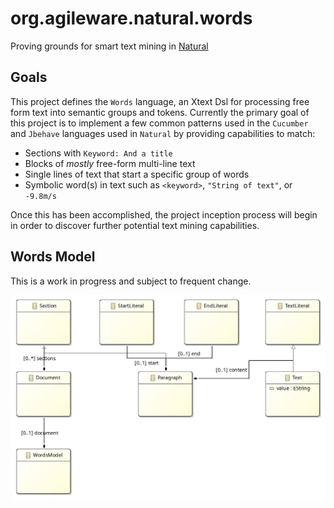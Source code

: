 # org.agileware.natural.words

Proving grounds for smart text mining in [Natural](https://github.com/rlogiacco/Natural)

## Goals

This project defines the `Words` language, an Xtext Dsl for processing free form text 
into semantic groups and tokens. Currently the primary goal of this project is to implement
a few common patterns used in the `Cucumber` and `Jbehave` languages used in `Natural` 
by providing capabilities to match: 

* Sections with `Keyword: And a title`
* Blocks of *mostly* free-form multi-line text
* Single lines of text that start a specific group of words
* Symbolic word(s) in text such as `<keyword>`, `"String of text"`, or `-9.8m/s`


Once this has been accomplished, the project inception process will begin in order 
to discover further potential text mining capabilities.

## Words Model

This is a work in progress and subject to frequent change.

![Words Model AST Diagram](org.agileware.natural.words/model/Words.model.jpg)
